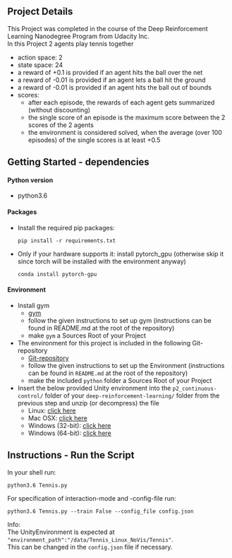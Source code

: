 ## Project Details
This Project was completed in the course of the Deep Reinforcement Learning Nanodegree Program from Udacity Inc. \
In this Project 2 agents play tennis together
- action space: 2
- state space: 24
- a reward of +0.1 is provided if an agent hits the ball over the net
- a reward of -0.01 is provided if an agent lets a ball hit the ground
- a reward of -0.01 is provided if an agent hits the ball out of bounds
- scores:
  - after each episode, the rewards of each agent gets summarized (without discounting)
  - the single score of an episode is the maximum score between the 2 scores of the 2 agents
  - the environment is considered solved, when the average (over 100 episodes) of the single scores is at least +0.5
## Getting Started - dependencies

#### Python version
- python3.6
#### Packages
- Install the required pip packages:
  ```
  pip install -r requirements.txt
  ```

- Only if your hardware supports it: install pytorch_gpu (otherwise skip it since torch will be installed with the environment anyway)  
  ```
  conda install pytorch-gpu
  ```
#### Environment
- Install gym 
  - [gym](https://github.com/openai/gym) 
  - follow the given instructions to set up gym (instructions can be found in README.md at the root of the repository)
  - make `gym` a Sources Root of your Project
- The environment for this project is included in the following Git-repository
  - [Git-repository](https://github.com/udacity/deep-reinforcement-learning#dependencies)
  - follow the given instructions to set up the Environment (instructions can be found in `README.md` at the root of the repository)
  - make the included `python` folder a Sources Root of your Project
- Insert the below provided Unity environment into the `p2_continuous-control/` folder of your `deep-reinforcement-learning/` folder from the previous step and unzip (or decompress) the file
  - Linux: [click here](https://s3-us-west-1.amazonaws.com/udacity-drlnd/P3/Tennis/Tennis_Linux.zip)
  - Mac OSX: [click here](https://s3-us-west-1.amazonaws.com/udacity-drlnd/P3/Tennis/Tennis.app.zip)
  - Windows (32-bit): [click here](https://s3-us-west-1.amazonaws.com/udacity-drlnd/P3/Tennis/Tennis_Windows_x86.zip)
  - Windows (64-bit): [click here](https://s3-us-west-1.amazonaws.com/udacity-drlnd/P3/Tennis/Tennis_Windows_x86_64.zip)
## Instructions - Run the Script
In your shell run:
```
python3.6 Tennis.py
```
For specification of interaction-mode and -config-file run:
```
python3.6 Tennis.py --train False --config_file config.json
```

Info: \
The UnityEnvironment is expected at `"environment_path":"/data/Tennis_Linux_NoVis/Tennis"`. \
This can be changed in the `config.json` file if necessary.
